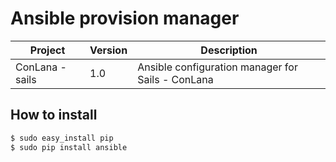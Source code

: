# Ansible provision manager

| Project | Version | Description |
|-|-|- |
| ConLana - sails | 1.0 | Ansible configuration manager for Sails - ConLana|

## How to install

```bash
$ sudo easy_install pip
$ sudo pip install ansible
```
